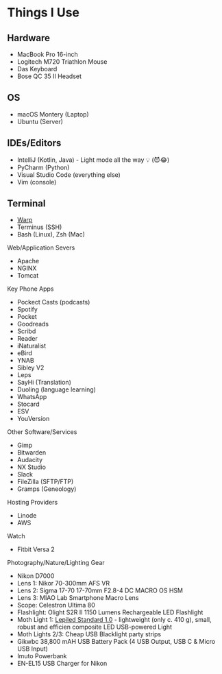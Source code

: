 # Things I Use

## Hardware
* MacBook Pro 16-inch
* Logitech M720 Triathlon Mouse
* Das Keyboard
* Bose QC 35 II Headset

## OS
* macOS Montery (Laptop)
* Ubuntu (Server)

## IDEs/Editors
* IntelliJ (Kotlin, Java) - Light mode all the way 💡 (😈😂)
* PyCharm (Python)
* Visual Studio Code (everything else)
* Vim (console)

## Terminal
* [Warp](https://www.warp.dev/)
* Terminus (SSH)
* Bash (Linux), Zsh (Mac)

Web/Application Severs
* Apache
* NGINX
* Tomcat

Key Phone Apps
* Pockect Casts (podcasts)
* Spotify
* Pocket
* Goodreads
* Scribd
* Reader
* iNaturalist
* eBird
* YNAB
* Sibley V2
* Leps
* SayHi (Translation)
* Duoling (language learning)
* WhatsApp
* Stocard
* ESV
* YouVersion

Other Software/Services
* Gimp
* Bitwarden
* Audacity
* NX Studio
* Slack
* FileZilla (SFTP/FTP)
* Gramps (Geneology)

Hosting Providers
* Linode
* AWS

Watch
* Fitbit Versa 2

Photography/Nature/Lighting Gear
* Nikon D7000
* Lens 1: Nikor 70-300mm AFS VR
* Lens 2: Sigma 17-70 17-70mm F2.8-4 DC MACRO OS HSM 
* Lens 3: MIAO Lab Smartphone Macro Lens
* Scope: Celestron Ultima 80
* Flashlight: Olight S2R II 1150 Lumens Rechargeable LED Flashlight
* Moth Light 1: [Lepiled Standard 1.0](https://www.gunnarbrehm.de/en/lepi-led) - lightweight (only c. 410 g), small, robust and efficien composite LED USB-powered Light
* Moth Lights 2/3: Cheap USB Blacklight party strips
* Gikwbc 38,800 mAH USB Battery Pack (4 USB Output, USB C & Micro USB Input)
* Imuto Powerbank
* EN-EL15 USB Charger for Nikon

